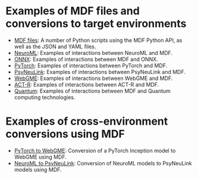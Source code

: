 # Examples of MDF files and conversions to target environments

- [MDF files](MDF): A number of Python scripts using the MDF Python API, as well as the JSON and YAML files.
- [NeuroML](NeuroML): Examples of interactions between NeuroML and MDF.
- [ONNX](ONNX): Examples of interactions between MDF and ONNX.
- [PyTorch](PyTorch): Examples of interactions between PyTorch and MDF.
- [PsyNeuLink](PsyNeuLink): Examples of interactions between PsyNeuLink and MDF.
- [WebGME](WebGME): Examples of interactions between WebGME and MDF.
- [ACT-R](ACT-R): Examples of interactions between ACT-R and MDF.
- [Quantum](Quantum): Examples of interactions between MDF and Quantum computing technologies.

# Examples of cross-environment conversions using MDF

- [PyTorch to WebGME](WebGME/examples): Conversion of a PyTorch Inception model to WebGME using MDF.
- [NeuroML to PsyNeuLink](): Conversion of NeuroML models to PsyNeuLink models using MDF.
